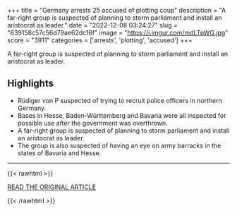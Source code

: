 +++
title = "Germany arrests 25 accused of plotting coup"
description = "A far-right group is suspected of planning to storm parliament and install an aristocrat as leader."
date = "2022-12-08 03:24:27"
slug = "639158c57c56d79ae62dc16f"
image = "https://i.imgur.com/mdLTpWG.jpg"
score = "3911"
categories = ['arrests', 'plotting', 'accused']
+++

A far-right group is suspected of planning to storm parliament and install an aristocrat as leader.

## Highlights

- Rüdiger von P suspected of trying to recruit police officers in northern Germany.
- Bases in Hesse, Baden-Württemberg and Bavaria were all inspected for possible use after the government was overthrown.
- A far-right group is suspected of planning to storm parliament and install an aristocrat as leader.
- The group is also suspected of having an eye on army barracks in the states of Bavaria and Hesse.

---

{{< rawhtml >}}
  <p class="article-category">
    <a target="_blank" href="https://www.bbc.co.uk/news/world-europe-63885028">READ THE ORIGINAL ARTICLE</a>
  </p>
{{< /rawhtml >}}
